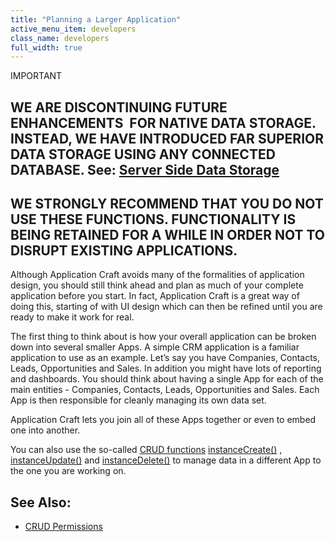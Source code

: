 ```yaml
---
title: "Planning a Larger Application"
active_menu_item: developers
class_name: developers
full_width: true
---
```



IMPORTANT

## WE ARE DISCONTINUING FUTURE ENHANCEMENTS  FOR NATIVE DATA STORAGE. INSTEAD, WE HAVE INTRODUCED FAR SUPERIOR DATA STORAGE USING ANY CONNECTED DATABASE. See: [Server Side Data Storage](../../../data-storage/server-side-data-storage/index.htm)

## WE STRONGLY RECOMMEND THAT YOU DO NOT USE THESE FUNCTIONS. FUNCTIONALITY IS BEING RETAINED FOR A WHILE IN ORDER NOT TO DISRUPT EXISTING APPLICATIONS.

Although Application Craft avoids many of the formalities of application design, you should still think ahead and plan as much of your complete application before you start. In fact, Application Craft is a great way of doing this, starting of with UI design which can then be refined until you are ready to make it work for real.

The first thing to think about is how your overall application can be broken down into several smaller Apps. A simple CRM application is a familiar application to use as an example. Let’s say you have Companies, Contacts, Leads, Opportunities and Sales. In addition you might have lots of reporting and dashboards. You should think about having a single App for each of the main entities - Companies, Contacts, Leads, Opportunities and Sales. Each App is then responsible for cleanly managing its own data set.

Application Craft lets you join all of these Apps together or even to embed one into another.

You can also use the so-called [CRUD functions](crud___create_read_update_dele.htm) [instanceCreate()](../../../scripting-apis/client-api/instance-data-functions/instancecreate.htm) , [instanceUpdate()](../../../scripting-apis/client-api/instance-data-functions/instancesave.htm) and [instanceDelete()](../../../scripting-apis/client-api/instance-data-functions/instancedelete.htm) to manage data in a different App to the one you are working on.

## See Also:

 - [CRUD Permissions](crud-in-detail/using-ac-app-storage/crud-permissions.htm)

